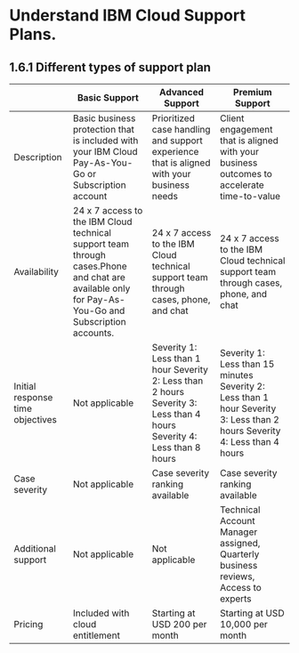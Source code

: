 # Understand IBM Cloud Support Plans.
## 1.6.1 Different types of support plan

| |Basic Support |Advanced Support |Premium Support |
|---|---|---|---|
|Description|Basic business protection that is included with your IBM Cloud Pay-As-You-Go or Subscription account|Prioritized case handling and support experience that is aligned with your business needs|Client engagement that is aligned with your business outcomes to accelerate time-to-value|
|Availability|24 x 7 access to the IBM Cloud technical support team through cases.Phone and chat are available only for Pay-As-You-Go and Subscription accounts.|24 x 7 access to the IBM Cloud technical support team through cases, phone, and chat| 24 x 7 access to the IBM Cloud technical support team through cases, phone, and chat|
|Initial response time objectives|Not applicable|Severity 1: Less than 1 hour Severity 2: Less than 2 hours Severity 3: Less than 4 hours Severity 4: Less than 8 hours|Severity 1: Less than 15 minutes Severity 2: Less than 1 hour Severity 3: Less than 2 hours Severity 4: Less than 4 hours|
|Case severity|Not applicable|	Case severity ranking available|Case severity ranking available|
|Additional support|Not applicable|Not applicable|	Technical Account Manager assigned, Quarterly business reviews, Access to experts
|Pricing|Included with cloud entitlement|Starting at USD 200 per month|Starting at USD 10,000 per month|
